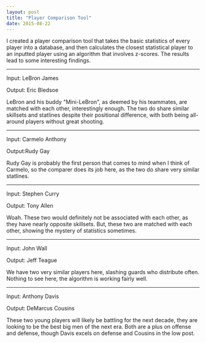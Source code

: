 ```yaml
---
layout: post
title: "Player Comparison Tool"
date: 2015-08-22
---
```


I created a player comparison tool that takes the basic statistics of every player into a database, and then calculates the closest statistical player to an inputted player using an algorithm that involves z-scores. The results lead to some interesting findings.

---

Input: LeBron James

Output: Eric Bledsoe

LeBron and his buddy "Mini-LeBron", as deemed by his teammates, are matched with each other, interestingly enough. The two do share similar skillsets and statlines despite their positional difference, with both being all-around players without great shooting.

---

Input: Carmelo Anthony

Output:Rudy Gay

Rudy Gay is probably the first person that comes to mind when I think of Carmelo, so the comparer does its job here, as the two do share very similar statlines.

---

Input: Stephen Curry

Output: Tony Allen

Woah. These two would definitely not be associated with each other, as they have nearly opposite skillsets. But, these two are matched with each other, showing the mystery of statistics sometimes.

---

Input: John Wall

Output: Jeff Teague

We have two very similar players here, slashing guards who distribute often. Nothing to see here, the algorithm is working fairly well.

---

Input: Anthony Davis

Output: DeMarcus Cousins

These two young players will likely be battling for the next decade, they are looking to be the best big men of the next era. Both are a plus on offense and defense, though Davis excels on defense and Cousins in the low post.
